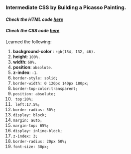 ### Intermediate CSS by Building a Picasso Painting.

#### <i>Check the HTML code [here](./index.html)</i>  
#### <i>Check the CSS code [here](./styles.css)</i>

Learned the following:

1. **background-color** : `rgb(184, 132, 46).`
2. **height**: `100%.`
3. **width**: `60%.`
4. **position**: `absolute`.
5. **z-index**: `-1`.
6. `border-style: solid;`
7. `border-width: 0 120px 140px 180px;`
8. `border-top-color:transparent;`
9. `position: absolute;`
10. ` top:20%;`
11. ` left:17.5%;`
12. `border-radius: 50%;`
13. `display: block;`
14. `margin: auto;`
15. `margin-top: 65%;`
16. `display: inline-block;`
17. `z-index: 3;`
18. `border-radius: 20px 50%;`
19. `font-size: 30px;`




